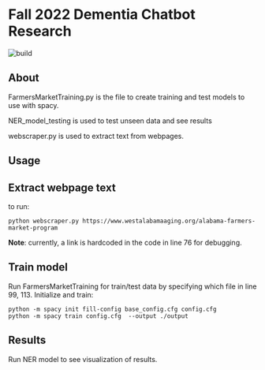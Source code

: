 # Fall 2022 Dementia Chatbot Research

![build](https://github.com/jmriebold/BoilerPy3/workflows/Tests/badge.svg)


## About

FarmersMarketTraining.py is the file to create training and test models to use with spacy.

NER_model_testing is used to test unseen data and see results

webscraper.py is used to extract text from webpages.

## Usage


## Extract webpage text
to run:
```shell
python webscraper.py https://www.westalabamaaging.org/alabama-farmers-market-program
```
**Note**: currently, a link is hardcoded in the code in line 76 for debugging.

## Train model

Run FarmersMarketTraining for train/test data by specifying which file in line 99, 113.
Initialize and train:
```shell
python -m spacy init fill-config base_config.cfg config.cfg
python -m spacy train config.cfg  --output ./output 
```

## Results
Run NER model to see visualization of results.
